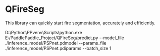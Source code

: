# QFireSeg
This library can quickly start fire segmentation, accurately and efficiently.

D:\Python\PPvenv\Scripts\python.exe E:/PaddlePaddle_Project/QFireSeg/predict.py --model_file ./inference_model/PSPnet.pdmodel --params_file ./inference_model/PSPnet.pdiparams --batch_size 1